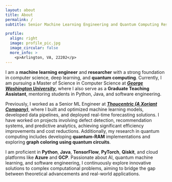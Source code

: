 ```yaml
---
layout: about
title: About
permalink: /
subtitle: Senior Machine Learning Engineering and Quantum Computing Researcher.

profile:
  align: right
  image: profile_pic.jpg
  image_circular: false
  more_info: >
    <p>Arlington, VA, 22202</p>
---
```


I am a **machine learning engineer** and **researcher** with a strong foundation in computer science, deep learning, and **quantum computing**. Currently, I am pursuing a Master of Science in Computer Science at [***George Washington University***](https://www.gwu.edu/), where I also serve as a **Graduate Teaching Assistant**, mentoring students in Python, Java, and software engineering.

Previously, I worked as a Senior ML Engineer at [***Thoucentric (A Xoriant Company)***](https://thoucentric.com/), where I built and optimized machine learning models, developed data pipelines, and deployed real-time forecasting solutions. I have worked on projects involving defect detection, recommendation systems, and predictive analytics, achieving significant efficiency improvements and cost reductions. Additionally, my research in quantum computing includes developing **quantum-RAM** implementations and exploring **graph coloring using quantum circuits**.

I am proficient in **Python**, **Java**, **TensorFlow**, **PyTorch**, **Qiskit**, and cloud platforms like **Azure** and **GCP**. Passionate about AI, quantum machine learning, and software engineering, I continuously explore innovative solutions to complex computational problems, aiming to bridge the gap between theoretical advancements and real-world applications.